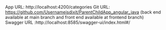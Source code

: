App URL:  http://localhost:4200/categories
Git URL: https://github.com/Usernameisdixit/ParentChildApp_angular_java
(back end available at main branch and front end available at frontend branch)
Swagger URL :http://localhost:8585/swagger-ui/index.html#/
